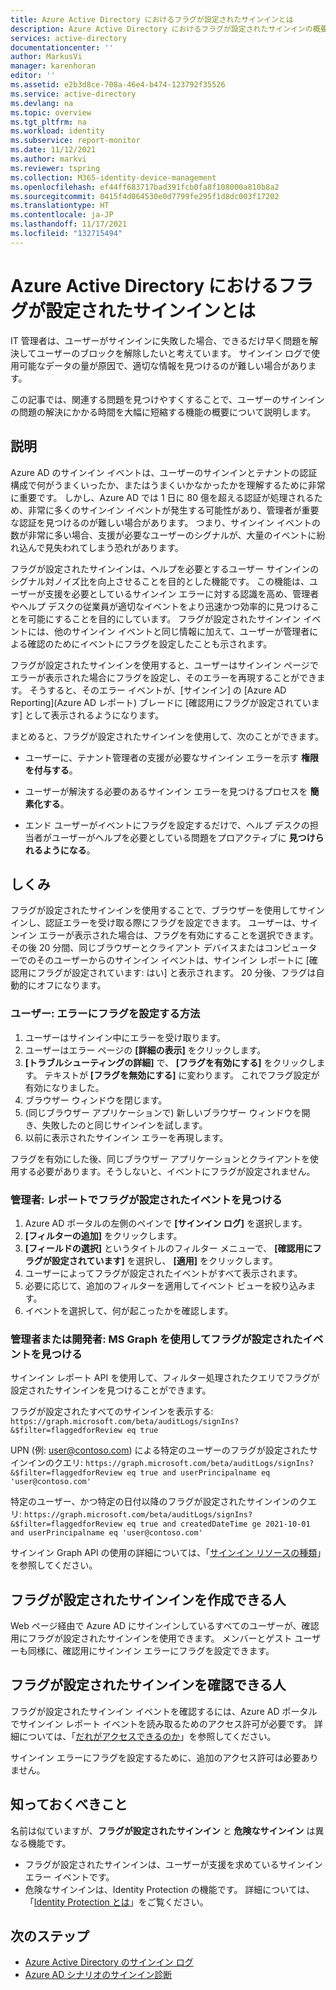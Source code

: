 ```yaml
---
title: Azure Active Directory におけるフラグが設定されたサインインとは
description: Azure Active Directory におけるフラグが設定されたサインインの概要について説明します。
services: active-directory
documentationcenter: ''
author: MarkusVi
manager: karenhoran
editor: ''
ms.assetid: e2b3d8ce-708a-46e4-b474-123792f35526
ms.service: active-directory
ms.devlang: na
ms.topic: overview
ms.tgt_pltfrm: na
ms.workload: identity
ms.subservice: report-monitor
ms.date: 11/12/2021
ms.author: markvi
ms.reviewer: tspring
ms.collection: M365-identity-device-management
ms.openlocfilehash: ef44ff683717bad391fcb0fa8f108000a810b8a2
ms.sourcegitcommit: 0415f4d064530e0d7799fe295f1d8dc003f17202
ms.translationtype: HT
ms.contentlocale: ja-JP
ms.lasthandoff: 11/17/2021
ms.locfileid: "132715494"
---
```

# <a name="what-are-flagged-sign-ins-in-azure-active-directory"></a>Azure Active Directory におけるフラグが設定されたサインインとは

IT 管理者は、ユーザーがサインインに失敗した場合、できるだけ早く問題を解決してユーザーのブロックを解除したいと考えています。 サインイン ログで使用可能なデータの量が原因で、適切な情報を見つけるのが難しい場合があります。

この記事では、関連する問題を見つけやすくすることで、ユーザーのサインインの問題の解決にかかる時間を大幅に短縮する機能の概要について説明します。




## <a name="what-it-is"></a>説明

Azure AD のサインイン イベントは、ユーザーのサインインとテナントの認証構成で何がうまくいったか、またはうまくいかなかったかを理解するために非常に重要です。 しかし、Azure AD では 1 日に 80 億を超える認証が処理されるため、非常に多くのサインイン イベントが発生する可能性があり、管理者が重要な認証を見つけるのが難しい場合があります。 つまり、サインイン イベントの数が非常に多い場合、支援が必要なユーザーのシグナルが、大量のイベントに紛れ込んで見失われてしまう恐れがあります。

フラグが設定されたサインインは、ヘルプを必要とするユーザー サインインのシグナル対ノイズ比を向上させることを目的とした機能です。 この機能は、ユーザーが支援を必要としているサインイン エラーに対する認識を高め、管理者やヘルプ デスクの従業員が適切なイベントをより迅速かつ効率的に見つけることを可能にすることを目的にしています。 フラグが設定されたサインイン イベントには、他のサインイン イベントと同じ情報に加えて、ユーザーが管理者による確認のためにイベントにフラグを設定したことも示されます。
 
フラグが設定されたサインインを使用すると、ユーザーはサインイン ページでエラーが表示された場合にフラグを設定し、そのエラーを再現することができます。 そうすると、そのエラー イベントが、[サインイン] の [Azure AD Reporting]\(Azure AD レポート\) ブレードに [確認用にフラグが設定されています] として表示されるようになります。

まとめると、フラグが設定されたサインインを使用して、次のことができます。

- ユーザーに、テナント管理者の支援が必要なサインイン エラーを示す **権限を付与する**。

- ユーザーが解決する必要のあるサインイン エラーを見つけるプロセスを **簡素化する**。

- エンド ユーザーがイベントにフラグを設定するだけで、ヘルプ デスクの担当者がユーザーがヘルプを必要としている問題をプロアクティブに **見つけられるようになる**。

## <a name="how-it-works"></a>しくみ

フラグが設定されたサインインを使用することで、ブラウザーを使用してサインインし、認証エラーを受け取る際にフラグを設定できます。 ユーザーは、サインイン エラーが表示された場合は、フラグを有効にすることを選択できます。 その後 20 分間、同じブラウザーとクライアント デバイスまたはコンピューターでのそのユーザーからのサインイン イベントは、サインイン レポートに [確認用にフラグが設定されています: はい] と表示されます。 20 分後、フラグは自動的にオフになります。

### <a name="user-how-to-flag-an-error"></a>ユーザー: エラーにフラグを設定する方法

1. ユーザーはサインイン中にエラーを受け取ります。
2. ユーザーはエラー ページの **[詳細の表示]** をクリックします。
3. **[トラブルシューティングの詳細]** で、 **[フラグを有効にする]** をクリックします。 テキストが **[フラグを無効にする]** に変わります。 これでフラグ設定が有効になりました。
4. ブラウザー ウィンドウを閉じます。
5. (同じブラウザー アプリケーションで) 新しいブラウザー ウィンドウを開き、失敗したのと同じサインインを試します。 
6.  以前に表示されたサインイン エラーを再現します。

フラグを有効にした後、同じブラウザー アプリケーションとクライアントを使用する必要があります。そうしないと、イベントにフラグが設定されません。


### <a name="admin-find-flagged-events-in-reports"></a>管理者: レポートでフラグが設定されたイベントを見つける

1.  Azure AD ポータルの左側のペインで **[サインイン ログ]** を選択します。
2.  **[フィルターの追加]** をクリックします。
3.  **[フィールドの選択]** というタイトルのフィルター メニューで、 **[確認用にフラグが設定されています]** を選択し、 **[適用]** をクリックします。
4.  ユーザーによってフラグが設定されたイベントがすべて表示されます。
5.  必要に応じて、追加のフィルターを適用してイベント ビューを絞り込みます。
6.  イベントを選択して、何が起こったかを確認します。


### <a name="admin-or-developer-find-flagged-events-using-ms-graph"></a>管理者または開発者: MS Graph を使用してフラグが設定されたイベントを見つける

サインイン レポート API を使用して、フィルター処理されたクエリでフラグが設定されたサインインを見つけることができます。

フラグが設定されたすべてのサインインを表示する: `https://graph.microsoft.com/beta/auditLogs/signIns?&$filter=flaggedforReview eq true`

UPN (例: user@contoso.com) による特定のユーザーのフラグが設定されたサインインのクエリ: `https://graph.microsoft.com/beta/auditLogs/signIns?&$filter=flaggedforReview eq true and userPrincipalname eq 'user@contoso.com'`

特定のユーザー、かつ特定の日付以降のフラグが設定されたサインインのクエリ: `https://graph.microsoft.com/beta/auditLogs/signIns?&$filter=flaggedforReview eq true and createdDateTime ge 2021-10-01 and userPrincipalname eq 'user@contoso.com'`
 
サインイン Graph API の使用の詳細については、「[サインイン リソースの種類](/graph/api/resources/signin?preserve-view=true&view=graph-rest-1.0)」を参照してください。



 
## <a name="who-can-create-flagged-sign-ins"></a>フラグが設定されたサインインを作成できる人

Web ページ経由で Azure AD にサインインしているすべてのユーザーが、確認用にフラグが設定されたサインインを使用できます。 メンバーとゲスト ユーザーも同様に、確認用にサインイン エラーにフラグを設定できます。 

## <a name="who-can-review-flagged-sign-ins"></a>フラグが設定されたサインインを確認できる人

フラグが設定されたサインイン イベントを確認するには、Azure AD ポータルでサインイン レポート イベントを読み取るためのアクセス許可が必要です。 詳細については、「[だれがアクセスできるのか](concept-sign-ins.md#who-can-access-it)」を参照してください。


サインイン エラーにフラグを設定するために、追加のアクセス許可は必要ありません。


## <a name="what-you-should-know"></a>知っておくべきこと 

名前は似ていますが、**フラグが設定されたサインイン** と **危険なサインイン** は異なる機能です。

- フラグが設定されたサインインは、ユーザーが支援を求めているサインイン エラー イベントです。 
- 危険なサインインは、Identity Protection の機能です。 詳細については、「[Identity Protection とは](../identity-protection/overview-identity-protection.md)」をご覧ください。




## <a name="next-steps"></a>次のステップ

- [Azure Active Directory のサインイン ログ](concept-sign-ins.md)
- [Azure AD シナリオのサインイン診断](concept-sign-in-diagnostics-scenarios.md)